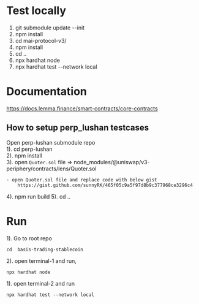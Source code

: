 # Test locally
1. git submodule update --init
2. npm install
3. cd mai-protocol-v3/
4. npm install
5. cd ..
6. npx hardhat node
7. npx hardhat test --network local

# Documentation
https://docs.lemma.finance/smart-contracts/core-contracts

## How to setup perp_lushan testcases

Open perp-lushan submodule repo  
1). cd perp-lushan  
2). npm install  
3). open `Quoter.sol` file =>  node_modules/@uniswap/v3-periphery/contracts/lens/Quoter.sol  

    - open Quoter.sol file and replace code with below gist
        https://gist.github.com/sunnyRK/465f05c9a5f97d8b9c377968ce3296c4

4). npm run build
5). cd .. 
    

# Run

1). Go to root repo
    
    cd  basis-trading-stablecoin

2). open terminal-1 and run,
        
    npx hardhat node

1). open terminal-2 and run
    
    npx hardhat test --network local
